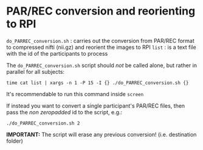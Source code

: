 # PAR/REC conversion and reorienting to RPI

`do_PARREC_conversion.sh` : carries out the conversion from PAR/REC format to compressed nifti (nii.gz) and reorient the images to RPI
`list` : is a text file with the id of the participants to process

The `do_PARREC_conversion.sh` script should _not_ be called alone, but rather in parallel for all subjects:

```
time cat list | xargs -n 1 -P 15 -I {} ./do_PARREC_conversion.sh {}
```
It's recommendable to run this command inside `screen`

If instead you want to convert a single participant's PAR/REC files, then pass the _non zeropadded_ id to the script, e.g.:

```
./do_PARREC_conversion.sh 2
```

__IMPORTANT:__ The script will erase any previous conversion! (i.e. destination folder)
